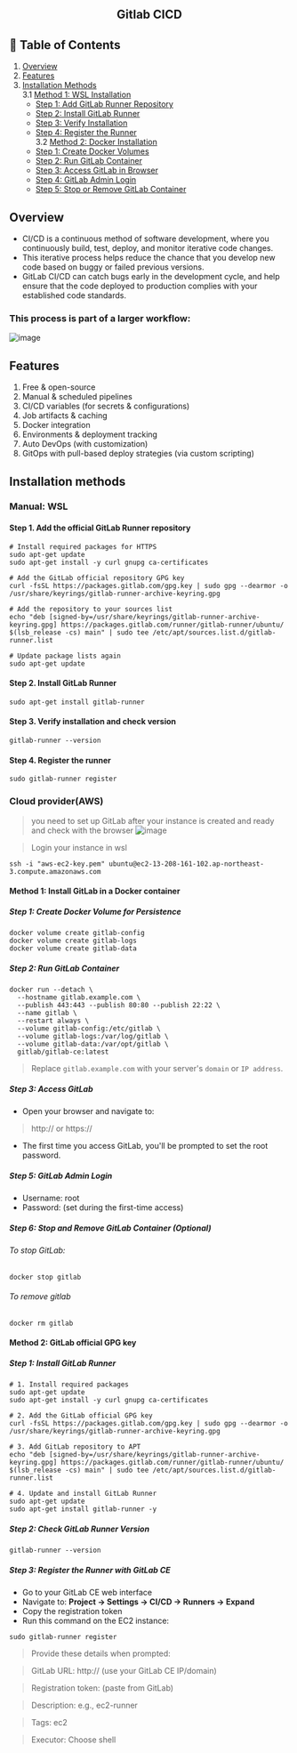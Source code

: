<div align ="center"><h2>Gitlab CICD</h2></div>

## 📑 Table of Contents

1. [Overview](#overview)  
2. [Features](#features)  
3. [Installation Methods](#installation-methods)  
   3.1 [Method 1: WSL Installation](#method-1-wsl-installation)  
   - [Step 1: Add GitLab Runner Repository](#step-1-add-gitlab-runner-repository)  
   - [Step 2: Install GitLab Runner](#step-2-install-gitlab-runner)  
   - [Step 3: Verify Installation](#step-3-verify-installation)  
   - [Step 4: Register the Runner](#step-4-register-the-runner)  
   3.2 [Method 2: Docker Installation](#method-2-docker-installation)  
   - [Step 1: Create Docker Volumes](#step-1-create-docker-volumes)  
   - [Step 2: Run GitLab Container](#step-2-run-gitlab-container)  
   - [Step 3: Access GitLab in Browser](#step-3-access-gitlab-in-browser)  
   - [Step 4: GitLab Admin Login](#step-4-gitlab-admin-login)  
   - [Step 5: Stop or Remove GitLab Container](#step-5-stop-or-remove-gitlab-container)

## Overview
* CI/CD is a continuous method of software development, where you continuously build, test, deploy, and monitor iterative code changes.
* This iterative process helps reduce the chance that you develop new code based on buggy or failed previous versions.
* GitLab CI/CD can catch bugs early in the development cycle, and help ensure that the code deployed to production complies with your established code standards.

### This process is part of a larger workflow:
![image](https://github.com/user-attachments/assets/fbe92e84-5a99-44bd-815d-8fa2c088b5ec)

## Features 
1. Free & open-source
2. Manual & scheduled pipelines
3. CI/CD variables (for secrets & configurations)
4. Job artifacts & caching
5. Docker integration
6. Environments & deployment tracking
7. Auto DevOps (with customization)
8. GitOps with pull-based deploy strategies (via custom scripting)

## Installation methods 
### Manual: WSL
#### Step 1. Add the official GitLab Runner repository
```
# Install required packages for HTTPS
sudo apt-get update
sudo apt-get install -y curl gnupg ca-certificates

# Add the GitLab official repository GPG key
curl -fsSL https://packages.gitlab.com/gpg.key | sudo gpg --dearmor -o /usr/share/keyrings/gitlab-runner-archive-keyring.gpg

# Add the repository to your sources list
echo "deb [signed-by=/usr/share/keyrings/gitlab-runner-archive-keyring.gpg] https://packages.gitlab.com/runner/gitlab-runner/ubuntu/ $(lsb_release -cs) main" | sudo tee /etc/apt/sources.list.d/gitlab-runner.list

# Update package lists again
sudo apt-get update
```
#### Step 2. Install GitLab Runner
```
sudo apt-get install gitlab-runner
```
#### Step 3. Verify installation and check version
```
gitlab-runner --version
```
#### Step 4. Register the runner
```
sudo gitlab-runner register
```
### Cloud provider(AWS) 
> you need to set up GitLab after your instance is created and ready and check with the browser
![image](https://github.com/user-attachments/assets/f9fff3dc-07a5-4bf6-a480-de849191b6fa)

> Login your instance in wsl
```
ssh -i "aws-ec2-key.pem" ubuntu@ec2-13-208-161-102.ap-northeast-3.compute.amazonaws.com
```
#### Method 1: Install GitLab in a Docker container
##### Step 1: Create Docker Volume for Persistence
```
docker volume create gitlab-config
docker volume create gitlab-logs
docker volume create gitlab-data
```
##### Step 2: Run GitLab Container
```
docker run --detach \
  --hostname gitlab.example.com \
  --publish 443:443 --publish 80:80 --publish 22:22 \
  --name gitlab \
  --restart always \
  --volume gitlab-config:/etc/gitlab \
  --volume gitlab-logs:/var/log/gitlab \
  --volume gitlab-data:/var/opt/gitlab \
  gitlab/gitlab-ce:latest
```
> Replace `gitlab.example.com` with your server's `domain` or `IP address`.
##### Step 3: Access GitLab
* Open your browser and navigate to:
> http://<your-server-ip> or https://<your-server-domain>
* The first time you access GitLab, you'll be prompted to set the root password.
##### Step 5: GitLab Admin Login
* Username: root
* Password: (set during the first-time access)
##### Step 6: Stop and Remove GitLab Container (Optional)
###### To stop GitLab:
```
docker stop gitlab
```
###### To remove gitlab
```
docker rm gitlab
```
#### Method 2: GitLab official GPG key
##### Step 1: Install GitLab Runner
```
# 1. Install required packages
sudo apt-get update
sudo apt-get install -y curl gnupg ca-certificates

# 2. Add the GitLab official GPG key
curl -fsSL https://packages.gitlab.com/gpg.key | sudo gpg --dearmor -o /usr/share/keyrings/gitlab-runner-archive-keyring.gpg

# 3. Add GitLab repository to APT
echo "deb [signed-by=/usr/share/keyrings/gitlab-runner-archive-keyring.gpg] https://packages.gitlab.com/runner/gitlab-runner/ubuntu/ $(lsb_release -cs) main" | sudo tee /etc/apt/sources.list.d/gitlab-runner.list

# 4. Update and install GitLab Runner
sudo apt-get update
sudo apt-get install gitlab-runner -y
```
##### Step 2: Check GitLab Runner Version
```
gitlab-runner --version
```
##### Step 3: Register the Runner with GitLab CE
* Go to your GitLab CE web interface
* Navigate to:
**Project → Settings → CI/CD → Runners → Expand**
* Copy the registration token
* Run this command on the EC2 instance:
```
sudo gitlab-runner register
```
> Provide these details when prompted:

   > GitLab URL: http://<your-gitlab-server> (use your GitLab CE IP/domain)

> Registration token: (paste from GitLab)

> Description: e.g., ec2-runner

> Tags: ec2

> Executor: Choose shell

